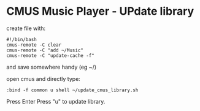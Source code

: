# CMUS Music Player - UPdate library

create file with:

```shell
#!/bin/bash
cmus-remote -C clear
cmus-remote -C "add ~/Music"
cmus-remote -C "update-cache -f"
```
and save somewhere handy (eg ~/)

open cmus and directly type:
```shell
:bind -f common u shell ~/update_cmus_library.sh
```
Press Enter
Press "u" to update library.
